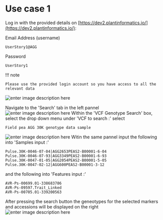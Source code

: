 # Use case 1

Log in with the provided details on [https://dev2.plantinformatics.io/](https://dev2.plantinformatics.io/):

Email Address (username)

    UserStory1@AGG
Password

    UserStory1

!!! note

    Please use the provided login account so you have access to all the relevant data 

![enter image description here](https://pretzel-images-public.s3.ap-southeast-2.amazonaws.com/user-stories/user-story-1/us-1-0.png)

Navigate to the 'Search' tab in the left pannel
![enter image description here](https://pretzel-images-public.s3.ap-southeast-2.amazonaws.com/use-case/use-case-1/uc-1-1.png)
Within the 'VCF Genotype Search' box, select the drop down menu under 'VCF to search :' select 
    
    Field pea AGG 30K genotype data sample
    
![enter image description here](https://pretzel-images-public.s3.ap-southeast-2.amazonaws.com/use-case/use-case-1/uc-1-2.png)
Witin the same pannel input the following into 'Samples input :'

    Pulse.30K-0046-07-04|AGG2653PEAS2-B00001-6-04
    Pulse.30K-0046-07-93|AGG3349PEAS2-B00001-6-93
    Pulse.30K-0047-01-05|AGG2054PEAS2-B00001-5-05
    Pulse.30K-0047-02-12|AGG600PEAS2-B00001-3-12

and the following into 'Features input :'

    AVR-Ps-00699.01-338683786
    AVR-Ps-09597.Trait_Linked
    AVR-Ps-00705.01-339200563

After pressing the search button the geneotypes for the selected markers and accessions will be displayed on the right 
![enter image description here](https://pretzel-images-public.s3.ap-southeast-2.amazonaws.com/use-case/use-case-1/uc-1-3.png)